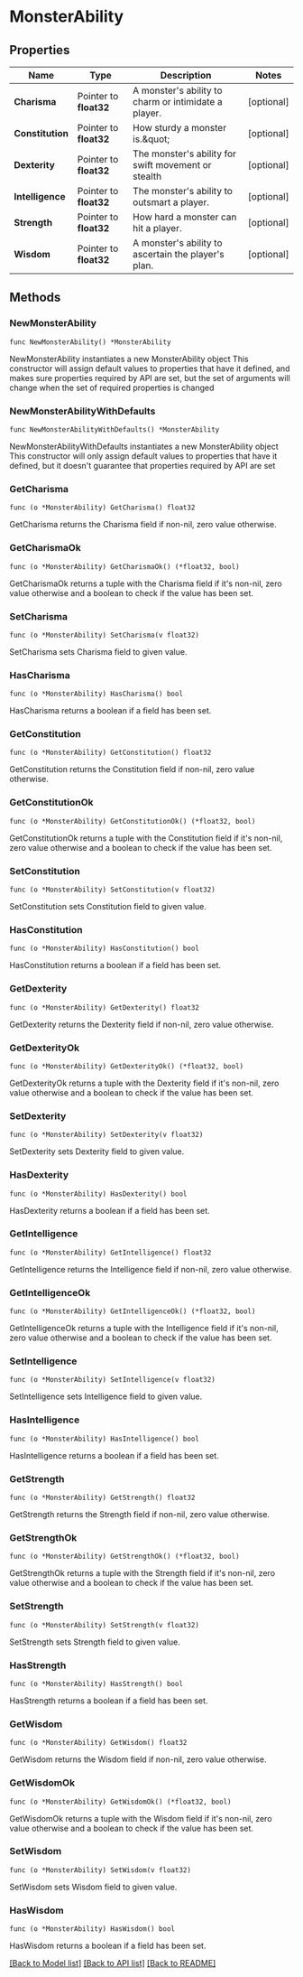 # MonsterAbility

## Properties

Name | Type | Description | Notes
------------ | ------------- | ------------- | -------------
**Charisma** | Pointer to **float32** | A monster&#39;s ability to charm or intimidate a player. | [optional] 
**Constitution** | Pointer to **float32** | How sturdy a monster is.\&quot; | [optional] 
**Dexterity** | Pointer to **float32** | The monster&#39;s ability for swift movement or stealth | [optional] 
**Intelligence** | Pointer to **float32** | The monster&#39;s ability to outsmart a player. | [optional] 
**Strength** | Pointer to **float32** | How hard a monster can hit a player. | [optional] 
**Wisdom** | Pointer to **float32** | A monster&#39;s ability to ascertain the player&#39;s plan. | [optional] 

## Methods

### NewMonsterAbility

`func NewMonsterAbility() *MonsterAbility`

NewMonsterAbility instantiates a new MonsterAbility object
This constructor will assign default values to properties that have it defined,
and makes sure properties required by API are set, but the set of arguments
will change when the set of required properties is changed

### NewMonsterAbilityWithDefaults

`func NewMonsterAbilityWithDefaults() *MonsterAbility`

NewMonsterAbilityWithDefaults instantiates a new MonsterAbility object
This constructor will only assign default values to properties that have it defined,
but it doesn't guarantee that properties required by API are set

### GetCharisma

`func (o *MonsterAbility) GetCharisma() float32`

GetCharisma returns the Charisma field if non-nil, zero value otherwise.

### GetCharismaOk

`func (o *MonsterAbility) GetCharismaOk() (*float32, bool)`

GetCharismaOk returns a tuple with the Charisma field if it's non-nil, zero value otherwise
and a boolean to check if the value has been set.

### SetCharisma

`func (o *MonsterAbility) SetCharisma(v float32)`

SetCharisma sets Charisma field to given value.

### HasCharisma

`func (o *MonsterAbility) HasCharisma() bool`

HasCharisma returns a boolean if a field has been set.

### GetConstitution

`func (o *MonsterAbility) GetConstitution() float32`

GetConstitution returns the Constitution field if non-nil, zero value otherwise.

### GetConstitutionOk

`func (o *MonsterAbility) GetConstitutionOk() (*float32, bool)`

GetConstitutionOk returns a tuple with the Constitution field if it's non-nil, zero value otherwise
and a boolean to check if the value has been set.

### SetConstitution

`func (o *MonsterAbility) SetConstitution(v float32)`

SetConstitution sets Constitution field to given value.

### HasConstitution

`func (o *MonsterAbility) HasConstitution() bool`

HasConstitution returns a boolean if a field has been set.

### GetDexterity

`func (o *MonsterAbility) GetDexterity() float32`

GetDexterity returns the Dexterity field if non-nil, zero value otherwise.

### GetDexterityOk

`func (o *MonsterAbility) GetDexterityOk() (*float32, bool)`

GetDexterityOk returns a tuple with the Dexterity field if it's non-nil, zero value otherwise
and a boolean to check if the value has been set.

### SetDexterity

`func (o *MonsterAbility) SetDexterity(v float32)`

SetDexterity sets Dexterity field to given value.

### HasDexterity

`func (o *MonsterAbility) HasDexterity() bool`

HasDexterity returns a boolean if a field has been set.

### GetIntelligence

`func (o *MonsterAbility) GetIntelligence() float32`

GetIntelligence returns the Intelligence field if non-nil, zero value otherwise.

### GetIntelligenceOk

`func (o *MonsterAbility) GetIntelligenceOk() (*float32, bool)`

GetIntelligenceOk returns a tuple with the Intelligence field if it's non-nil, zero value otherwise
and a boolean to check if the value has been set.

### SetIntelligence

`func (o *MonsterAbility) SetIntelligence(v float32)`

SetIntelligence sets Intelligence field to given value.

### HasIntelligence

`func (o *MonsterAbility) HasIntelligence() bool`

HasIntelligence returns a boolean if a field has been set.

### GetStrength

`func (o *MonsterAbility) GetStrength() float32`

GetStrength returns the Strength field if non-nil, zero value otherwise.

### GetStrengthOk

`func (o *MonsterAbility) GetStrengthOk() (*float32, bool)`

GetStrengthOk returns a tuple with the Strength field if it's non-nil, zero value otherwise
and a boolean to check if the value has been set.

### SetStrength

`func (o *MonsterAbility) SetStrength(v float32)`

SetStrength sets Strength field to given value.

### HasStrength

`func (o *MonsterAbility) HasStrength() bool`

HasStrength returns a boolean if a field has been set.

### GetWisdom

`func (o *MonsterAbility) GetWisdom() float32`

GetWisdom returns the Wisdom field if non-nil, zero value otherwise.

### GetWisdomOk

`func (o *MonsterAbility) GetWisdomOk() (*float32, bool)`

GetWisdomOk returns a tuple with the Wisdom field if it's non-nil, zero value otherwise
and a boolean to check if the value has been set.

### SetWisdom

`func (o *MonsterAbility) SetWisdom(v float32)`

SetWisdom sets Wisdom field to given value.

### HasWisdom

`func (o *MonsterAbility) HasWisdom() bool`

HasWisdom returns a boolean if a field has been set.


[[Back to Model list]](../README.md#documentation-for-models) [[Back to API list]](../README.md#documentation-for-api-endpoints) [[Back to README]](../README.md)


